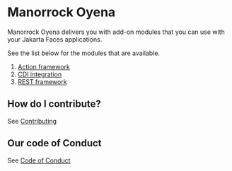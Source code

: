 
# Manorrock Oyena

Manorrock Oyena delivers you with add-on modules that you can use with your
Jakarta Faces applications.

See the list below for the modules that are available.

1. [Action framework](action/README.md)
2. [CDI integration](cdi/README.md)
2. [REST framework](rest/README.md)

## How do I contribute?

See [Contributing](CONTRIBUTING.md)

## Our code of Conduct

See [Code of Conduct](CODE_OF_CONDUCT.md)
